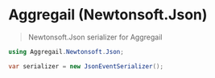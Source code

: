 # Aggregail (Newtonsoft.Json)

> Newtonsoft.Json serializer for Aggregail

```c#
using Aggregail.Newtonsoft.Json;

var serializer = new JsonEventSerializer();
```
